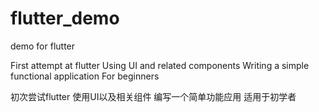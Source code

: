 # flutter_demo
demo for flutter

First attempt at flutter
Using UI and related components
Writing a simple functional application
For beginners

初次尝试flutter 
使用UI以及相关组件
编写一个简单功能应用
适用于初学者

